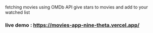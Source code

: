 fetching movies using OMDb API
give stars to movies and add to your watched list
### live demo : https://movies-app-nine-theta.vercel.app/
